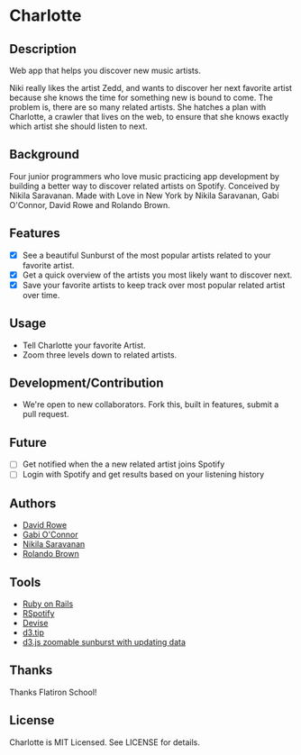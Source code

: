# Charlotte

## Description

Web app that helps you discover new music artists.

Niki really likes the artist Zedd, and wants to discover her next favorite artist because she knows the time for something new is bound to come.  The problem is, there are so many related artists.  She hatches a plan with Charlotte, a crawler that lives on the web, to ensure that she knows exactly which artist she should listen to next.

## Background

Four junior programmers who love music practicing app development by building a better way to discover related artists on Spotify. Conceived by Nikila Saravanan. Made with Love in New York by Nikila Saravanan, Gabi O'Connor, David Rowe and Rolando Brown.

## Features

- [x] See a beautiful Sunburst of the most popular artists related to your favorite artist.
- [x] Get a quick overview of the artists you most likely want to discover next.
- [x] Save your favorite artists to keep track over most popular related artist over time.

## Usage

- Tell Charlotte your favorite Artist.
- Zoom three levels down to related artists.

## Development/Contribution

- We're open to new collaborators. Fork this, built in features, submit a pull request.

## Future

- [ ] Get notified when the a new related artist joins Spotify
- [ ] Login with Spotify and get results based on your listening history

## Authors

- [David Rowe](https://github.com/nigelfloe)
- [Gabi O'Connor](https://github.com/GabiOC)
- [Nikila Saravanan](https://github.com/nikila-saravanan)
- [Rolando Brown](https://www.github.com/rolandobrown)

## Tools

- [Ruby on Rails](https://github.com/rails/rails)
- [RSpotify](https://github.com/guilhermesad/rspotify)
- [Devise](https://github.com/plataformatec/devise)
- [d3.tip](https://github.com/Caged/d3-tip)
- [d3.js zoomable sunburst with updating data](https://github.com/mbostock/d3)

## Thanks

Thanks Flatiron School!

## License

Charlotte is MIT Licensed. See LICENSE for details.
